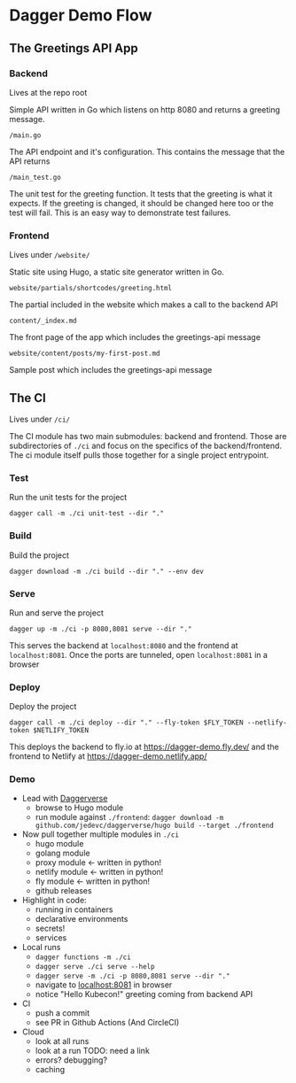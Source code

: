 # Dagger Demo Flow

## The Greetings API App

### Backend

Lives at the repo root

Simple API written in Go which listens on http 8080 and returns a greeting message.

`/main.go`

The API endpoint and it's configuration. This contains the message that the API returns

`/main_test.go`

The unit test for the greeting function. It tests that the greeting is what it expects. If
the greeting is changed, it should be changed here too or the test will fail. This is an
easy way to demonstrate test failures.

### Frontend

Lives under `/website/`

Static site using Hugo, a static site generator written in Go.

`website/partials/shortcodes/greeting.html`

The partial included in the website which makes a call to the backend API

`content/_index.md`

The front page of the app which includes the greetings-api message

`website/content/posts/my-first-post.md`

Sample post which includes the greetings-api message


## The CI

Lives under `/ci/`

The CI module has two main submodules: backend and frontend. Those are subdirectories of
`./ci` and focus on the specifics of the backend/frontend. The ci module itself pulls
those together for a single project entrypoint.

### Test

Run the unit tests for the project

`dagger call -m ./ci unit-test --dir "."`

### Build

Build the project

`dagger download -m ./ci build --dir "." --env dev`

### Serve

Run and serve the project

`dagger up -m ./ci -p 8080,8081 serve --dir "."`

This serves the backend at `localhost:8080` and the frontend at `localhost:8081`. Once the
ports are tunneled, open `localhost:8081` in a browser

### Deploy

Deploy the project

`dagger call -m ./ci deploy --dir "." --fly-token $FLY_TOKEN --netlify-token $NETLIFY_TOKEN`

This deploys the backend to fly.io at https://dagger-demo.fly.dev/ and the frontend to
Netlify at https://dagger-demo.netlify.app/

### Demo

- Lead with [Daggerverse](https://daggerverse.dev)
	- browse to Hugo module
	- run module against `./frontend`: `dagger download -m github.com/jedevc/daggerverse/hugo build --target ./frontend`
- Now pull together multiple modules in `./ci`
    - hugo module
    - golang module
    - proxy module <- written in python!
    - netlify module <- written in python!
    - fly module <- written in python!
    - github releases
- Highlight in code:
    - running in containers
    - declarative environments
    - secrets!
    - services
- Local runs
    - `dagger functions -m ./ci`
    - `dagger serve ./ci serve --help`
    - `dagger serve -m ./ci -p 8080,8081 serve --dir "."`
    - navigate to [localhost:8081](http://localhost:8081/) in browser
    - notice "Hello Kubecon!" greeting coming from backend API
- CI
	- push a commit
	- see PR in Github Actions (And CircleCI)
- Cloud
	- look at all runs
	- look at a run TODO: need a link
	- errors? debugging?
	- caching

